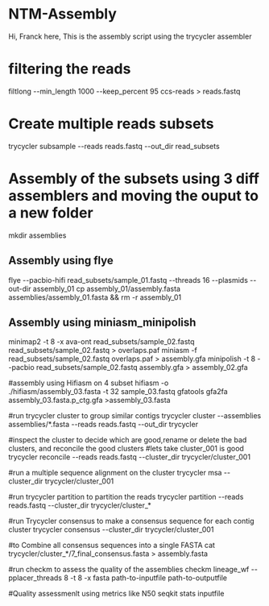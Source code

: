 # NTM-Assembly

Hi,
Franck here, 
This is the assembly script using the trycycler assembler

# filtering the reads

filtlong --min_length 1000 --keep_percent 95 ccs-reads > reads.fastq

# Create multiple reads subsets

trycycler subsample --reads reads.fastq --out_dir read_subsets

# Assembly of the subsets using 3 diff assemblers and moving the ouput to a new folder
mkdir assemblies

## Assembly using flye
flye --pacbio-hifi read_subsets/sample_01.fastq --threads 16  --plasmids --out-dir assembly_01
cp assembly_01/assembly.fasta assemblies/assembly_01.fasta && rm -r assembly_01

## Assembly using miniasm_minipolish 
minimap2 -t 8 -x ava-ont read_subsets/sample_02.fastq read_subsets/sample_02.fastq > overlaps.paf
miniasm -f read_subsets/sample_02.fastq overlaps.paf > assembly.gfa
minipolish -t 8 --pacbio read_subsets/sample_02.fastq assembly.gfa > assembly_02.gfa

#assembly using Hifiasm on 4 subset
hifiasm -o ./hifiasm/assembly_03.fasta -t 32 sample_03.fastq
gfatools gfa2fa assembly_03.fasta.p_ctg.gfa >assembly_03.fasta

#run trycycler cluster to group similar contigs
trycycler cluster --assemblies assemblies/*.fasta --reads reads.fastq --out_dir trycycler

#inspect the cluster to decide which are good,rename or delete the bad clusters, and reconcile the good clusters
#lets take cluster_001 is good
trycycler reconcile --reads reads.fastq --cluster_dir trycycler/cluster_001

#run a multiple sequence alignment on the cluster
trycycler msa --cluster_dir trycycler/cluster_001

#run trycycler partition to partition the reads
trycycler partition --reads reads.fastq --cluster_dir trycycler/cluster_*

#run Trycycler consensus to make a consensus sequence for each contig cluster
trycycler consensus --cluster_dir trycycler/cluster_001

#to Combine all consensus sequences into a single FASTA
cat trycycler/cluster_*/7_final_consensus.fasta > assembly.fasta

#run checkm to assess the quality of the assemblies
checkm lineage_wf --pplacer_threads 8 -t 8 -x fasta path-to-inputfile path-to-outputfile

#Quality assessmenlt using metrics like N50
seqkit stats inputfile



